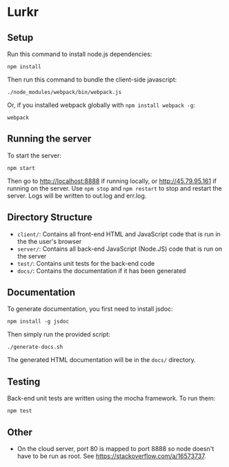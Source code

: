 # Lurkr

## Setup

Run this command to install node.js dependencies:
```
npm install
```

Then run this command to bundle the client-side javascript:
```
./node_modules/webpack/bin/webpack.js
```

Or, if you installed webpack globally with `npm install webpack -g`:
```
webpack
```


## Running the server
To start the server:

```
npm start
```

Then go to <http://localhost:8888> if running locally, or <http://45.79.95.161>
if running on the server. Use `npm stop` and `npm restart` to stop and restart
the server. Logs will be written to out.log and err.log.


## Directory Structure
* `client/`: Contains all front-end HTML and JavaScript code that is run in the
  the user's browser
* `server/`: Contains all back-end JavaScript (Node.JS) code that is run on the
  server
* `test/`: Contains unit tests for the back-end code
* `docs/`: Contains the documentation if it has been generated


## Documentation
To generate documentation, you first need to install jsdoc:
```
npm install -g jsdoc
```

Then simply run the provided script:
```
./generate-docs.sh
```

The generated HTML documentation will be in the `docs/` directory.


## Testing
Back-end unit tests are written using the mocha framework. To run them:
```
npm test
```


## Other

* On the cloud server, port 80 is mapped to port 8888 so node doesn't have to
  be run as root. See <https://stackoverflow.com/a/16573737>.

